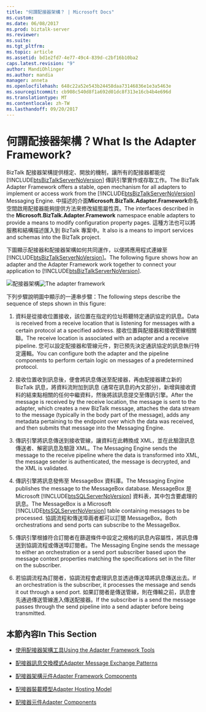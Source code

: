 ```yaml
---
title: "何謂配接器架構？ | Microsoft Docs"
ms.custom: 
ms.date: 06/08/2017
ms.prod: biztalk-server
ms.reviewer: 
ms.suite: 
ms.tgt_pltfrm: 
ms.topic: article
ms.assetid: bd1e2fd7-4e77-49c4-839d-c2bf16b10ba2
caps.latest.revision: "9"
author: MandiOhlinger
ms.author: mandia
manager: anneta
ms.openlocfilehash: 648c22a52e543b24458daa73146836e1e3a5463e
ms.sourcegitcommit: cb908c540d8f1a692d01dc8f313e16cb4b4e696d
ms.translationtype: MT
ms.contentlocale: zh-TW
ms.lasthandoff: 09/20/2017
---
```

# <a name="what-is-the-adapter-framework"></a><span data-ttu-id="365c0-103">何謂配接器架構？</span><span class="sxs-lookup"><span data-stu-id="365c0-103">What Is the Adapter Framework?</span></span>
<span data-ttu-id="365c0-104">BizTalk 配接器架構提供穩定、開放的機制，讓所有的配接器都能從 [!INCLUDE[btsBizTalkServerNoVersion](../includes/btsbiztalkservernoversion-md.md)] 傳訊引擎實作或存取工作。</span><span class="sxs-lookup"><span data-stu-id="365c0-104">The BizTalk Adapter Framework offers a stable, open mechanism for all adapters to implement or access work from the [!INCLUDE[btsBizTalkServerNoVersion](../includes/btsbiztalkservernoversion-md.md)] Messaging Engine.</span></span> <span data-ttu-id="365c0-105">中描述的介面**Microsoft.BizTalk.Adapter.Framework**命名空間啟用配接器能夠提供方法來修改組態屬性頁。</span><span class="sxs-lookup"><span data-stu-id="365c0-105">The interfaces described in the **Microsoft.BizTalk.Adapter.Framework** namespace enable adapters to provide a means to modify configuration property pages.</span></span> <span data-ttu-id="365c0-106">這種方法也可以將服務和結構描述匯入到 BizTalk 專案中。</span><span class="sxs-lookup"><span data-stu-id="365c0-106">It also is a means to import services and schemas into the BizTalk project.</span></span>  
  
 <span data-ttu-id="365c0-107">下圖顯示配接器和配接器架構如何共同運作，以便將應用程式連線至 [!INCLUDE[btsBizTalkServerNoVersion](../includes/btsbiztalkservernoversion-md.md)]。</span><span class="sxs-lookup"><span data-stu-id="365c0-107">The following figure shows how an adapter and the Adapter Framework work together to connect your application to [!INCLUDE[btsBizTalkServerNoVersion](../includes/btsbiztalkservernoversion-md.md)].</span></span>  
  
 <span data-ttu-id="365c0-108">![配接器架構](../core/media/ebiz-sdk-adpttoday.gif "ebiz_sdk_adpttoday")</span><span class="sxs-lookup"><span data-stu-id="365c0-108">![The adapter framework](../core/media/ebiz-sdk-adpttoday.gif "ebiz_sdk_adpttoday")</span></span>  
  
 <span data-ttu-id="365c0-109">下列步驟說明圖中顯示的一連串步驟：</span><span class="sxs-lookup"><span data-stu-id="365c0-109">The following steps describe the sequence of steps shown in this figure:</span></span>  
  
1.  <span data-ttu-id="365c0-110">資料是從接收位置接收，該位置在指定的位址聆聽特定通訊協定的訊息。</span><span class="sxs-lookup"><span data-stu-id="365c0-110">Data is received from a receive location that is listening for messages with a certain protocol at a specified address.</span></span> <span data-ttu-id="365c0-111">接收位置與配接器和接收管線相關聯。</span><span class="sxs-lookup"><span data-stu-id="365c0-111">The receive location is associated with an adapter and a receive pipeline.</span></span> <span data-ttu-id="365c0-112">您可以設定配接器和管線元件，對已預先決定通訊協定的訊息執行特定邏輯。</span><span class="sxs-lookup"><span data-stu-id="365c0-112">You can configure both the adapter and the pipeline components to perform certain logic on messages of a predetermined protocol.</span></span>  
  
2.  <span data-ttu-id="365c0-113">接收位置收到訊息後，便會將訊息傳送至配接器，再由配接器建立新的 BizTalk 訊息，將資料流附加到訊息 (通常在訊息的內文部分)，新增與接收資料的結束點相關的任何中繼資料，然後將該訊息提交至傳訊引擎。</span><span class="sxs-lookup"><span data-stu-id="365c0-113">After the message is received by the receive location, the message is sent to the adapter, which creates a new BizTalk message, attaches the data stream to the message (typically in the body part of the message), adds any metadata pertaining to the endpoint over which the data was received, and then submits that message into the Messaging Engine.</span></span>  
  
3.  <span data-ttu-id="365c0-114">傳訊引擎將訊息傳送到接收管線，讓資料在此轉換成 XML，並在此驗證訊息傳送者、解密訊息及驗證 XML。</span><span class="sxs-lookup"><span data-stu-id="365c0-114">The Messaging Engine sends the message to the receive pipeline where the data is transformed into XML, the message sender is authenticated, the message is decrypted, and the XML is validated.</span></span>  
  
4.  <span data-ttu-id="365c0-115">傳訊引擎將訊息發佈至 MessageBox 資料庫。</span><span class="sxs-lookup"><span data-stu-id="365c0-115">The Messaging Engine publishes the message to the MessageBox database.</span></span> <span data-ttu-id="365c0-116">MessageBox 是 Microsoft [!INCLUDE[btsSQLServerNoVersion](../includes/btssqlservernoversion-md.md)] 資料表，其中包含要處理的訊息。</span><span class="sxs-lookup"><span data-stu-id="365c0-116">The MessageBox is a Microsoft [!INCLUDE[btsSQLServerNoVersion](../includes/btssqlservernoversion-md.md)] table containing messages to be processed.</span></span> <span data-ttu-id="365c0-117">協調流程和傳送埠兩者都可以訂閱 MessageBox。</span><span class="sxs-lookup"><span data-stu-id="365c0-117">Both orchestrations and send ports can subscribe to the MessageBox.</span></span>  
  
5.  <span data-ttu-id="365c0-118">傳訊引擎根據符合訂閱者在篩選條件中設定之規格的訊息內容屬性，將訊息傳送到協調流程或傳送埠訂閱者。</span><span class="sxs-lookup"><span data-stu-id="365c0-118">The Messaging Engine sends the message to either an orchestration or a send port subscriber based upon the message context properties matching the specifications set in the filter on the subscriber.</span></span>  
  
6.  <span data-ttu-id="365c0-119">若協調流程為訂閱者，協調流程會處理訊息並透過傳送埠將訊息傳送出去。</span><span class="sxs-lookup"><span data-stu-id="365c0-119">If an orchestration is the subscriber, it processes the message and sends it out through a send port.</span></span> <span data-ttu-id="365c0-120">如果訂閱者是傳送管線，則在傳輸之前，訊息會先通過傳送管線進入傳送配接器。</span><span class="sxs-lookup"><span data-stu-id="365c0-120">If the subscriber is a send the message passes through the send pipeline into a send adapter before being transmitted.</span></span>  
  
## <a name="in-this-section"></a><span data-ttu-id="365c0-121">本節內容</span><span class="sxs-lookup"><span data-stu-id="365c0-121">In This Section</span></span>  
  
-   [<span data-ttu-id="365c0-122">使用配接器架構工具</span><span class="sxs-lookup"><span data-stu-id="365c0-122">Using the Adapter Framework Tools</span></span>](../core/using-the-adapter-framework-tools.md)  
  
-   [<span data-ttu-id="365c0-123">配接器訊息交換模式</span><span class="sxs-lookup"><span data-stu-id="365c0-123">Adapter Message Exchange Patterns</span></span>](../core/adapter-message-exchange-patterns.md)  
  
-   [<span data-ttu-id="365c0-124">配接器架構元件</span><span class="sxs-lookup"><span data-stu-id="365c0-124">Adapter Framework Components</span></span>](../core/adapter-framework-components.md)  
  
-   [<span data-ttu-id="365c0-125">配接器裝載模型</span><span class="sxs-lookup"><span data-stu-id="365c0-125">Adapter Hosting Model</span></span>](../core/adapter-hosting-model.md)  
  
-   [<span data-ttu-id="365c0-126">配接器元件</span><span class="sxs-lookup"><span data-stu-id="365c0-126">Adapter Components</span></span>](../core/adapter-components.md)